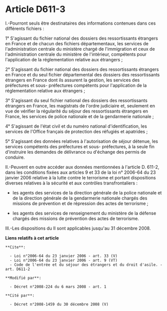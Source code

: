 # Article D611-3

I.-Pourront seuls être destinataires des informations contenues dans ces différents fichiers : 

1° S'agissant du fichier national des dossiers des ressortissants étrangers en France et de chacun des fichiers
départementaux, les services de l'administration centrale du ministère chargé de l'immigration et ceux de l'administration
centrale du ministère de l'intérieur, compétents pour l'application de la réglementation relative aux étrangers ; 

2° S'agissant du fichier national des dossiers des ressortissants étrangers en France et du seul fichier départemental des
dossiers des ressortissants étrangers en France dont ils assurent la gestion, les services des préfectures et sous-
préfectures compétents pour l'application de la réglementation relative aux étrangers ; 

3° S'agissant du seul fichier national des dossiers des ressortissants étrangers en France, les magistrats de l'ordre
judiciaire et, seulement en vue de vérifier la régularité du séjour des ressortissants étrangers en France, les services de
police nationale et de la gendarmerie nationale ; 

4° S'agissant de l'état civil et du numéro national d'identification, les services de l'Office français de protection des
réfugiés et apatrides ; 

5° S'agissant des données relatives à l'autorisation de séjour détenue, les services compétents des préfectures et sous-
préfectures, à la seule fin d'instruire les demandes de délivrance ou d'échange des permis de conduire. 

II.-Peuvent en outre accéder aux données mentionnées à l'article D. 611-2, dans les conditions fixées aux articles 9 et 33 de
la loi n° 2006-64 du 23 janvier 2006 relative à la lutte contre le terrorisme et portant dispositions diverses relatives à la
sécurité et aux contrôles transfrontaliers :

- les agents des services de la direction générale de la police nationale et de la direction générale de la gendarmerie
nationale chargés des missions de prévention et de répression des actes de terrorisme ;

- les agents des services de renseignement du ministère de la défense chargés des missions de prévention des actes de
terrorisme. 

III.-Les dispositions du II sont applicables jusqu'au 31 décembre 2008.

**Liens relatifs à cet article**

	**Cite**:

	  - Loi n°2006-64 du 23 janvier 2006 - art. 33 (V)
	  - Loi n°2006-64 du 23 janvier 2006 - art. 9 (VT)
	  - Code de l'entrée et du séjour des étrangers et du droit d'asile. - art. D611-2

	**Modifié par**:

	  - Décret n°2008-224 du 6 mars 2008 - art. 1

	**Cité par**:

	  - Décret n°2008-1459 du 30 décembre 2008 (V)
